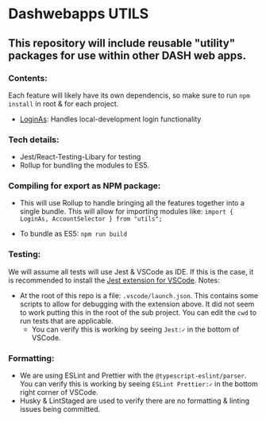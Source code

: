 # Dashwebapps UTILS

## This repository will include reusable "utility" packages for use within other DASH web apps.

### Contents:

Each feature will likely have its own dependencis, so make sure to run `npm install` in root & for each project.

- [LoginAs](-/tree/master/LoginAs): Handles local-development login functionality

### Tech details:

- Jest/React-Testing-Libary for testing
- Rollup for bundling the modules to ES5.

### Compiling for export as NPM package:

- This will use Rollup to handle bringing all the features together into a single bundle. This will allow for importing modules like: `import { LoginAs, AccountSelector } from "utils";`

- To bundle as ES5: `npm run build`

### Testing:

We will assume all tests will use Jest & VSCode as IDE. If this is the case, it is recommended to install the [Jest extension for VSCode](https://marketplace.visualstudio.com/items?itemName=Orta.vscode-jest). Notes:

- At the root of this repo is a file: `.vscode/launch.json`. This contains some scripts to allow for debugging with the extension above. It did not seem to work putting this in the root of the sub project. You can edit the `cwd` to run tests that are applicable.
  - You can verify this is working by seeing `Jest:✓` in the bottom of VSCode.

### Formatting:

- We are using ESLint and Prettier with the `@typescript-eslint/parser`. You can verify this is working by seeing `ESLint Prettier:✓` in the bottom right corner of VSCode.
- Husky & LintStaged are used to verify there are no formatting & linting issues being committed.
